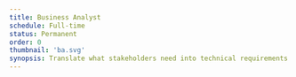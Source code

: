 ```yaml
---
title: Business Analyst
schedule: Full-time
status: Permanent
order: 0
thumbnail: 'ba.svg'
synopsis: Translate what stakeholders need into technical requirements
---
```

